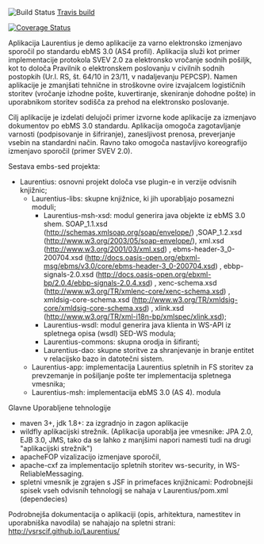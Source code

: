 ![Build Status](https://api.travis-ci.org/VsrsCif/Laurentius.svg?branch=master)
[Travis build](https://travis-ci.org/VsrsCif/Laurentius)

[![Coverage Status](https://coveralls.io/repos/github/VsrsCif/Laurentius/badge.svg?branch=master)](https://coveralls.io/github/VsrsCif/Laurentius?branch=master)



Aplikacija Laurentius je demo aplikacije za varno elektronsko izmenjavo sporočil po standardu ebMS 3.0 (AS4 profil). 
Aplikacija služi kot primer implementacije protokola SVEV 2.0  za elektronsko vročanje sodnih pošiljk, 
kot to določa Pravilnik o elektronskem poslovanju v civilnih sodnih
postopkih (Ur.l. RS, št. 64/10 in 23/11, v nadaljevanju PEPCSP). Namen aplikacije je 
zmanjšati tehnične in stroškovne ovire izvajalcem logističnih storitev (vročanje izhodne 
pošte, kuvertiranje, skeniranje dohodne pošte) in uporabnikom storitev sodišča 
za prehod na elektronsko poslovanje.

Cilj aplikacije je izdelati delujoči primer izvorne kode aplikacije za izmenjavo dokumentov po 
ebMS 3.0 standardu. Aplikacija omogoča zagotavljanje varnosti (podpisovanje in šifriranje),
zanesljivost prenosa, preverjanje vsebin na standardni način. Ravno tako omogoča nastavljivo 
koreografijo izmenjavo sporočil (primer SVEV 2.0).

Sestava embs-sed projekta:
- Laurentius: osnovni projekt določa vse plugin-e in verzije odvisnih knjižnic;
	- Laurentius-libs: skupne knjižnice, ki jih uporabljajo posamezni moduli;
		- Laurentius-msh-xsd: modul generira java objekte iz ebMS 3.0 shem. SOAP_1.1.xsd (http://schemas.xmlsoap.org/soap/envelope/)
			,SOAP_1.2.xsd (http://www.w3.org/2003/05/soap-envelope/), xml.xsd (http://www.w3.org/2001/03/xml.xsd)
			, ebms-header-3_0-200704.xsd (http://docs.oasis-open.org/ebxml-msg/ebms/v3.0/core/ebms-header-3_0-200704.xsd)
			, ebbp-signals-2.0.xsd  (http://docs.oasis-open.org/ebxml-bp/2.0.4/ebbp-signals-2.0.4.xsd)
			, xenc-schema.xsd  (http://www.w3.org/TR/xmlenc-core/xenc-schema.xsd)
			, xmldsig-core-schema.xsd (http://www.w3.org/TR/xmldsig-core/xmldsig-core-schema.xsd)
			, xlink.xsd (http://www.w3.org/TR/xml-i18n-bp/xmlspec/xlink.xsd);
		- Laurentius-wsdl: modul generira java klienta in WS-API iz spletnega opisa (wsdl) SED-WS modula;
		- Laurentius-commons: skupna orodja in šifiranti;
        - Laurentius-dao: skupne storitve za shranjevanje in branje entitet v relacijsko bazo in datotečni sistem. 
	- Laurentius-app: implementacija Laurentius spletnih in FS storitev za prevzemanje in pošiljanje pošte ter
			   implementacija  spletnega vmesnika;
	- Laurentius-msh: implementacija ebMS 3.0 (AS 4). modula



Glavne Uporabljene tehnologije
- maven 3+, jdk 1.8+:  za izgradnjo in zagon aplikacije
- wildfly aplikacijski strežnik. (Aplikacija uporablja jee vmesnike: JPA 2.0, EJB 3.0, JMS, tako da se lahko z manjšimi napori namesti tudi na drugi "aplikacijski strežnik")
- apacheFOP vizalizacijo  izmenjave sporočil,
- apache-cxf za implementacijo spletnih storitev ws-security, in WS-ReliableMessaging.
- spletni vmesnik je zgrajen s JSF in primefaces knjižnicami: 
Podrobnejši spisek vseh odvisnih tehnologij se nahaja v Laurentius/pom.xml (dependecies)

Podrobnejša dokumentacija o aplikaciji (opis, arhitektura, namestitev in uporabniška navodila) se nahajajo na spletni strani:
http://vsrscif.github.io/Laurentius/


